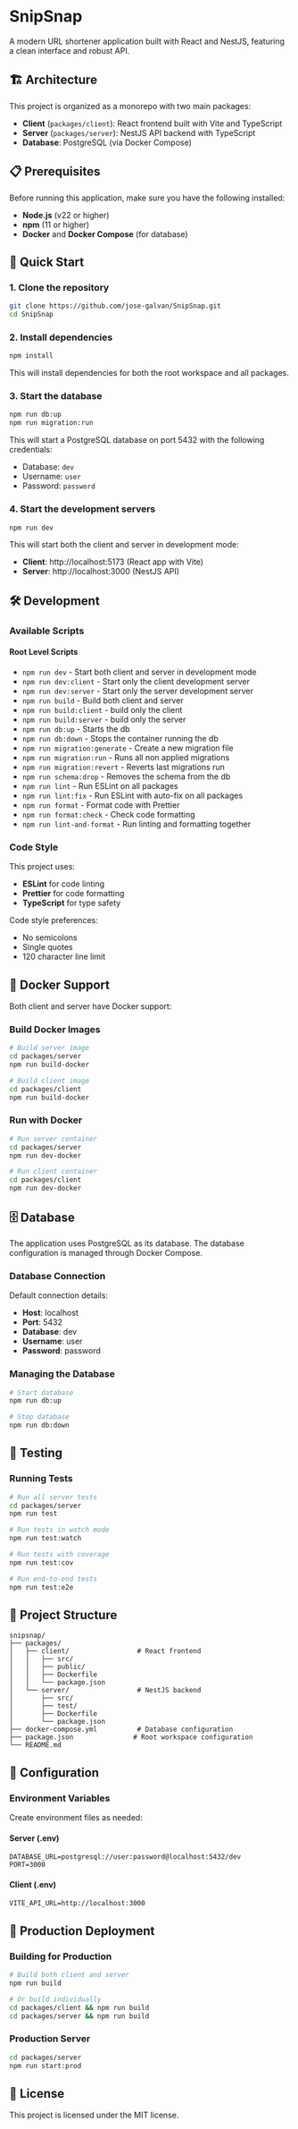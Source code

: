 # SnipSnap

A modern URL shortener application built with React and NestJS, featuring a clean interface and robust API.

## 🏗️ Architecture

This project is organized as a monorepo with two main packages:

- **Client** (`packages/client`): React frontend built with Vite and TypeScript
- **Server** (`packages/server`): NestJS API backend with TypeScript
- **Database**: PostgreSQL (via Docker Compose)

## 📋 Prerequisites

Before running this application, make sure you have the following installed:

- **Node.js** (v22 or higher)
- **npm** (11 or higher)
- **Docker** and **Docker Compose** (for database)

## 🚀 Quick Start

### 1. Clone the repository

```bash
git clone https://github.com/jose-galvan/SnipSnap.git
cd SnipSnap
```

### 2. Install dependencies

```bash
npm install
```

This will install dependencies for both the root workspace and all packages.

### 3. Start the database

```bash
npm run db:up
npm run migration:run
```

This will start a PostgreSQL database on port 5432 with the following credentials:

- Database: `dev`
- Username: `user`
- Password: `password`

### 4. Start the development servers

```bash
npm run dev
```

This will start both the client and server in development mode:

- **Client**: http://localhost:5173 (React app with Vite)
- **Server**: http://localhost:3000 (NestJS API)

## 🛠️ Development

### Available Scripts

#### Root Level Scripts

- `npm run dev` - Start both client and server in development mode
- `npm run dev:client` - Start only the client development server
- `npm run dev:server` - Start only the server development server
- `npm run build` - Build both client and server
- `npm run build:client` - build only the client
- `npm run build:server` - build only the server
- `npm run db:up` - Starts the db
- `npm run db:down` - Stops the container running the db
- `npm run migration:generate` - Create a new migration file
- `npm run migration:run` - Runs all non applied migrations
- `npm run migration:revert` - Reverts last migrations run 
- `npm run schema:drop` - Removes the schema from the db
- `npm run lint` - Run ESLint on all packages
- `npm run lint:fix` - Run ESLint with auto-fix on all packages
- `npm run format` - Format code with Prettier
- `npm run format:check` - Check code formatting
- `npm run lint-and-format` - Run linting and formatting together


### Code Style

This project uses:

- **ESLint** for code linting
- **Prettier** for code formatting
- **TypeScript** for type safety

Code style preferences:

- No semicolons
- Single quotes
- 120 character line limit

## 🐳 Docker Support

Both client and server have Docker support:

### Build Docker Images

```bash
# Build server image
cd packages/server
npm run build-docker

# Build client image
cd packages/client
npm run build-docker
```

### Run with Docker

```bash
# Run server container
cd packages/server
npm run dev-docker

# Run client container
cd packages/client
npm run dev-docker
```

## 🗄️ Database

The application uses PostgreSQL as its database. The database configuration is managed through Docker Compose.

### Database Connection

Default connection details:

- **Host**: localhost
- **Port**: 5432
- **Database**: dev
- **Username**: user
- **Password**: password

### Managing the Database

```bash
# Start database
npm run db:up

# Stop database
npm run db:down
```

## 🧪 Testing

### Running Tests

```bash
# Run all server tests
cd packages/server
npm run test

# Run tests in watch mode
npm run test:watch

# Run tests with coverage
npm run test:cov

# Run end-to-end tests
npm run test:e2e
```

## 📁 Project Structure

```
snipsnap/
├── packages/
│   ├── client/                 # React frontend
│   │   ├── src/
│   │   ├── public/
│   │   ├── Dockerfile
│   │   └── package.json
│   └── server/                 # NestJS backend
│       ├── src/
│       ├── test/
│       ├── Dockerfile
│       └── package.json
├── docker-compose.yml          # Database configuration
├── package.json               # Root workspace configuration
└── README.md
```

## 🔧 Configuration

### Environment Variables

Create environment files as needed:

#### Server (.env)

```env
DATABASE_URL=postgresql://user:password@localhost:5432/dev
PORT=3000
```

#### Client (.env)

```env
VITE_API_URL=http://localhost:3000
```

## 🚀 Production Deployment

### Building for Production

```bash
# Build both client and server
npm run build

# Or build individually
cd packages/client && npm run build
cd packages/server && npm run build
```

### Production Server

```bash
cd packages/server
npm run start:prod
```

## 📝 License

This project is licensed under the MIT license.

